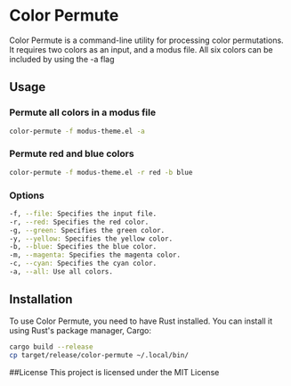 # Color Permute

Color Permute is a command-line utility for processing color permutations.
It requires two colors as an input, and a modus file. All six colors can be included 
by using the -a flag

## Usage 

### Permute all colors in a modus file

``` sh
color-permute -f modus-theme.el -a

```

### Permute red and blue colors

``` sh
color-permute -f modus-theme.el -r red -b blue

```
### Options

``` sh
-f, --file: Specifies the input file.
-r, --red: Specifies the red color.
-g, --green: Specifies the green color.
-y, --yellow: Specifies the yellow color.
-b, --blue: Specifies the blue color.
-m, --magenta: Specifies the magenta color.
-c, --cyan: Specifies the cyan color.
-a, --all: Use all colors.
```
## Installation

To use Color Permute, you need to have Rust installed. You can install it using Rust's package manager, Cargo:

``` sh
cargo build --release
cp target/release/color-permute ~/.local/bin/
```

##License
This project is licensed under the MIT License
